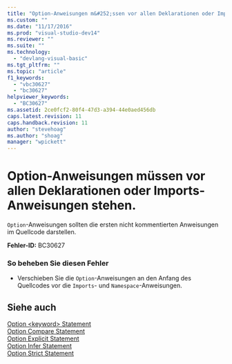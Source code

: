 ```yaml
---
title: "Option-Anweisungen m&#252;ssen vor allen Deklarationen oder Imports-Anweisungen stehen. | Microsoft Docs"
ms.custom: ""
ms.date: "11/17/2016"
ms.prod: "visual-studio-dev14"
ms.reviewer: ""
ms.suite: ""
ms.technology: 
  - "devlang-visual-basic"
ms.tgt_pltfrm: ""
ms.topic: "article"
f1_keywords: 
  - "vbc30627"
  - "bc30627"
helpviewer_keywords: 
  - "BC30627"
ms.assetid: 2ce0fcf2-80f4-47d3-a394-44e0aed456db
caps.latest.revision: 11
caps.handback.revision: 11
author: "stevehoag"
ms.author: "shoag"
manager: "wpickett"
---
```

# Option-Anweisungen m&#252;ssen vor allen Deklarationen oder Imports-Anweisungen stehen.
`Option`\-Anweisungen sollten die ersten nicht kommentierten Anweisungen im Quellcode darstellen.  
  
 **Fehler\-ID:** BC30627  
  
### So beheben Sie diesen Fehler  
  
-   Verschieben Sie die `Option`\-Anweisungen an den Anfang des Quellcodes vor die `Imports`\- und `Namespace`\-Anweisungen.  
  
## Siehe auch  
 [Option \<keyword\> Statement](../../visual-basic/language-reference/statements/option-keyword-statement.md)   
 [Option Compare Statement](../../visual-basic/language-reference/statements/option-compare-statement.md)   
 [Option Explicit Statement](../../visual-basic/language-reference/statements/option-explicit-statement.md)   
 [Option Infer Statement](../../visual-basic/language-reference/statements/option-infer-statement.md)   
 [Option Strict Statement](../../visual-basic/language-reference/statements/option-strict-statement.md)